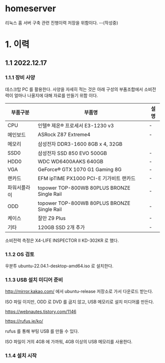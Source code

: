 # homeserver
리눅스 홈 서버 구축 관련 진행이력 저장을 위함이다.
--(작성중)



# 1. 이력

## 1.1 2022.12.17

### 1.1.1 장비 사양

데스크탑 PC 를 활용한다.
사양을 자세히 적는 것은 아래 구성의 부품조합에서 
소비전력이 얼마나 나올지에 대해 자료를 만들기 위함 이다.

|부품구분|부품명|설명|
|---|---|---|
|CPU| 인텔® 제온® 프로세서 E3-1230 v3 | - |
|메인보드| ASRock Z87 Extreme4 | - |
|메모리| 삼성전자 DDR3-1600 8GB x 4, 32GB | |
|SSD0| 삼성전자 SSD 850 EVO 500GB | - |
|HDD0| WDC WD6400AAKS 640GB | - |
|VGA| GeForce® GTX 1070 G1 Gaming 8G | - |
|랜카드| EFM ipTIME PX1000 PCI-E 기가비트 랜카드 | - |
|파워서플라이| topower TOP-800WB 80PLUS BRONZE Single Rail | - |
|ODD| topower TOP-800WB 80PLUS BRONZE Single Rail | - |
|케이스| 잘만 Z9 Plus | - |
|기타| 120GB SSD 2개 추가 | - |


소비전력 측정은 X4-LIFE INSPECTOR II KD-302KR 로 했다.



### 1.1.2 OS 검토

우분투 ubuntu-22.04.1-desktop-amd64.iso 로 설치한다.


### 1.1.3 USB 설치 미디어 준비

http://mirror.kakao.com/ 에서 ubuntu-release 저장소로 가서 다운로드 받는다.

ISO 파일 이지만, ODD 로 DVD 를 굽지 않고, USB 메모리로 설치 미디어를 만든다.

https://webnautes.tistory.com/1146

https://rufus.ie/ko/

rufus 를 통해 부팅 USB 를 만들 수 있다.

ISO 파일이 거의 4GB 에 가까워, 4GB 이상의 USB 메모리를 사용한다.




### 1.1.4 설치 시작


